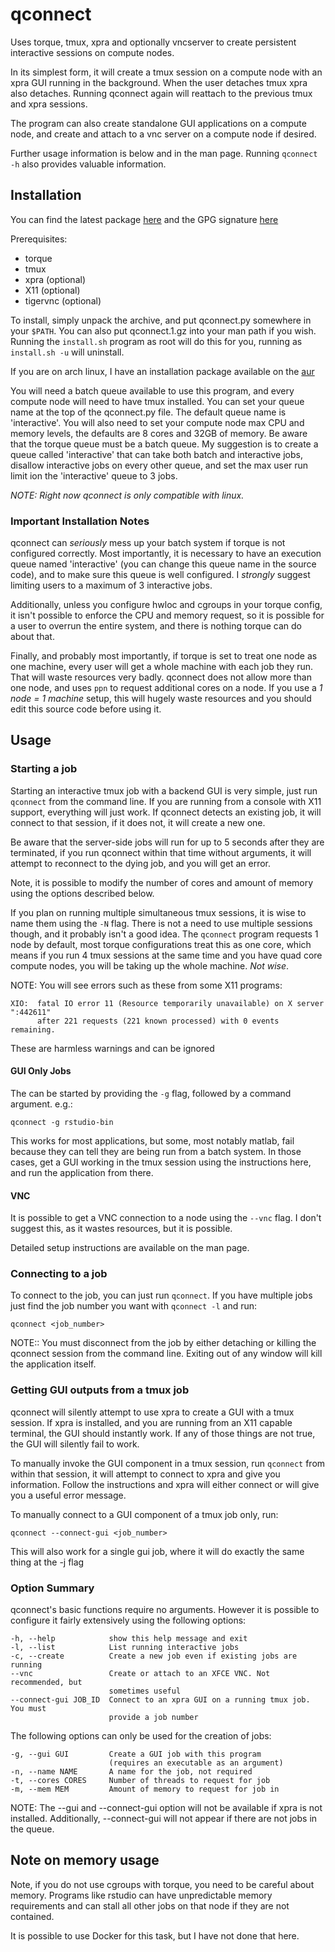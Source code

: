 qconnect
========
Uses torque, tmux, xpra and optionally vncserver to create persistent
interactive sessions on compute nodes.

In its simplest form, it will create a tmux session on a compute node
with an xpra GUI running in the background. When the user detaches tmux
xpra also detaches. Running qconnect again will reattach to the previous
tmux and xpra sessions.

The program can also create standalone GUI applications on a compute node,
and create and attach to a vnc server on a compute node if desired.

Further usage information is below and in the man page. Running ``qconnect -h``
also provides valuable information.

Installation
------------
You can find the latest package [here](https://github.com/MikeDacre/qconnect/blob/master/packages/qconnect_latest.tar.gz)
and the GPG signature [here](https://github.com/MikeDacre/qconnect/blob/master/packages/qconnect_latest.tar.gz)

Prerequisites:

- torque
- tmux
- xpra (optional)
- X11 (optional)
- tigervnc (optional)

To install, simply unpack the archive, and put qconnect.py somewhere
in your ``$PATH``. You can also put qconnect.1.gz into your man path if you
wish. Running the ``install.sh`` program as root will do this for you, running
as ``install.sh -u`` will uninstall.

If you are on arch linux, I have an installation package
available on the [aur](https://aur.archlinux.org/packages/qconnect/)

You will need a batch queue available to use this program, and every compute
node will need to have tmux installed. You can set your queue name at the top
of the qconnect.py file. The default queue name is 'interactive'. You will also
need to set your compute node max CPU and memory levels, the defaults are 8
cores and 32GB of memory. Be aware that the torque queue must be a batch queue.
My suggestion is to create a queue called 'interactive' that can take both
batch and interactive jobs, disallow interactive jobs on every other queue, and
set the max user run limit ion the 'interactive' queue to 3 jobs.

_NOTE: Right now qconnect is only compatible with linux._

### Important Installation Notes ###
qconnect can *seriously* mess up your batch system if torque is not configured
correctly. Most importantly, it is necessary to have an execution queue named
'interactive' (you can change this queue name in the source code), and to
make sure this queue is well configured. I _strongly_ suggest limiting
users to a maximum of 3 interactive jobs.

Additionally, unless you configure hwloc and cgroups in your torque config,
it isn't possible to enforce the CPU and memory request, so it is possible
for a user to overrun the entire system, and there is nothing torque can do
about that.

Finally, and probably most importantly, if torque is set to treat one node as one
machine, every user will get a whole machine with each job they run. That will
waste resources very badly. qconnect does not allow more than one node, and
uses ``ppn`` to request additional cores on a node. If you use a _1 node = 1 machine_
setup, this will hugely waste resources and you should edit this source code
before using it.

Usage
-----

### Starting a job ###
Starting an interactive tmux job with a backend GUI is very simple,
just run ``qconnect`` from the command line. If you are running
from a console with X11 support, everything will just work. If qconnect
detects an existing job, it will connect to that session, if it does
not, it will create a new one.

Be aware that the server-side jobs will run for up to 5 seconds after they are
terminated, if you run qconnect within that time without arguments, it will
attempt to reconnect to the dying job, and you will get an error.

Note, it is possible to modify the number of cores and amount of
memory using the options described below.

If you plan on running multiple simultaneous tmux sessions, it is wise
to name them using the ``-N`` flag. There is not a need to
use multiple sessions though, and it probably isn't a good idea.
The ``qconnect`` program requests 1 node by default, most torque
configurations treat this as one core, which means if you run 4
tmux sessions at the same time and you have quad core compute nodes,
you will be taking up the whole machine. *Not wise*.

NOTE: You will see errors such as these from some X11 programs:

    XIO:  fatal IO error 11 (Resource temporarily unavailable) on X server ":442611"
          after 221 requests (221 known processed) with 0 events remaining.

These are harmless warnings and can be ignored

#### GUI Only Jobs ####
The can be started by providing the ``-g`` flag, followed by a command
argument. e.g.:

    qconnect -g rstudio-bin

This works for most applications, but some, most notably matlab, fail
because they can tell they are being run from a batch system. In those
cases, get a GUI working in the tmux session using the instructions here,
and run the application from there.

#### VNC ####
It is possible to get a VNC connection to a node using the ``--vnc`` flag.
I don't suggest this, as it wastes resources, but it is possible.

Detailed setup instructions are available on the man page.

### Connecting to a job ###
To connect to the job, you can just run ``qconnect``. If you have
multiple jobs just find the job number you want with ``qconnect -l``
and run:

    qconnect <job_number>

NOTE:: You must disconnect from the job by either detaching or
killing the qconnect session from the command line. Exiting out
of any window will kill the application itself.

### Getting GUI outputs from a tmux job ###
qconnect will silently attempt to use xpra to create a GUI with
a tmux session. If xpra is installed, and you are running from an
X11 capable terminal, the GUI should instantly work. If any of those
things are not true, the GUI will silently fail to work.

To manually invoke the GUI component in a tmux session, run ``qconnect``
from within that session, it will attempt to connect to xpra and give you
information.  Follow the instructions and xpra will either connect or will
give you a useful error message.

To manually connect to a GUI component of a tmux job only, run:

    qconnect --connect-gui <job_number>

This will also work for a single gui job, where it will do exactly the
same thing at the -j flag

### Option Summary ###
qconnect's basic functions require no arguments. However it is possible to
configure it fairly extensively using the following options:

    -h, --help            show this help message and exit
    -l, --list            List running interactive jobs
    -c, --create          Create a new job even if existing jobs are running
    --vnc                 Create or attach to an XFCE VNC. Not recommended, but
                          sometimes useful
    --connect-gui JOB_ID  Connect to an xpra GUI on a running tmux job. You must
                          provide a job number

The following options can only be used for the creation of jobs:

    -g, --gui GUI         Create a GUI job with this program
                          (requires an executable as an argument)
    -n, --name NAME       A name for the job, not required
    -t, --cores CORES     Number of threads to request for job
    -m, --mem MEM         Amount of memory to request for job in

NOTE: The --gui and --connect-gui option will not be available if xpra is not
installed. Additionally, --connect-gui will not appear if there are not jobs in
the queue.

Note on memory usage
--------------------
Note, if you do not use cgroups with torque, you need to be
careful about memory. Programs like rstudio can have unpredictable
memory requirements and can stall all other jobs on that node
if they are not contained.

It is possible to use Docker for this task, but I have not
done that here.

